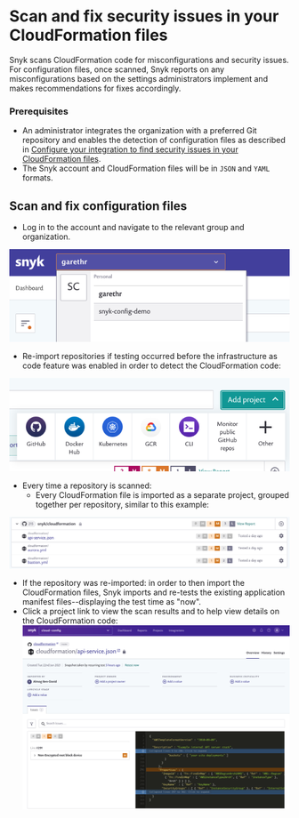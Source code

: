 # Scan and fix security issues in your CloudFormation files

Snyk scans CloudFormation code for misconfigurations and security issues. For configuration files, once scanned, Snyk reports on any misconfigurations based on the settings administrators implement and makes recommendations for fixes accordingly.

### **Prerequisites**

* An administrator integrates the organization with a preferred Git repository and enables the detection of configuration files as described in [Configure your integration to find security issues in your CloudFormation files](https://docs.snyk.io/snyk-infrastructure-as-code/scan-cloudformation-files/configure-your-integration-to-find-security-issues-in-your-cloudformation-files).
* The Snyk account and CloudFormation files will be in `JSON` and `YAML` formats.

## Scan and fix configuration files

* Log in to the account and navigate to the relevant group and organization.

![](../../.gitbook/assets/screenshot-2020-07-09-at-12.43.02-2-%20%283%29%20%284%29%20%284%29%20%284%29%20%283%29.png)

* Re-import repositories if testing occurred before the infrastructure as code feature was enabled in order to detect the CloudFormation code:

 

![Screenshot\_2020-07-09\_at\_12.44.03.png](../../.gitbook/assets/screenshot_2020-07-09_at_12.44.03%20%281%29%20%281%29%20%283%29.png)

* Every time a repository is scanned:
  * Every CloudFormation file is imported as a separate project, grouped together per repository, similar to this example:

   

![Screen\_Shot\_2021-06-23\_at\_10.16.38.png](../../.gitbook/assets/screen_shot_2021-06-23_at_10.16.38.png)

  * If the repository was re-imported: in order to then import the CloudFormation files, Snyk imports and re-tests the existing application manifest files--displaying the test time as "now".
* Click a project link to view the scan results and to help view details on the CloudFormation code:![Screen\_Shot\_2021-06-23\_at\_10.18.49.png](../../.gitbook/assets/screen_shot_2021-06-23_at_10.18.49.png)

